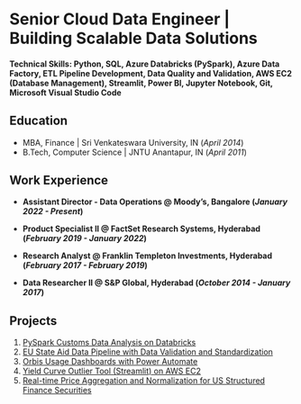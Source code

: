 # Senior Cloud Data Engineer | Building Scalable Data Solutions


#### Technical Skills: Python, SQL, Azure Databricks (PySpark), Azure Data Factory, ETL Pipeline Development, Data Quality and Validation, AWS EC2 (Database Management), Streamlit, Power BI, Jupyter Notebook, Git, Microsoft Visual Studio Code

## Education

- MBA, Finance | Sri Venkateswara University, IN (_April 2014_)
- B.Tech, Computer Science | JNTU Anantapur, IN (_April 2011_)

## Work Experience
- **Assistant Director - Data Operations @ Moody’s, Bangalore (_January 2022 - Present_)**

- **Product Specialist II @ FactSet Research Systems, Hyderabad (_February 2019 - January 2022_)**

- **Research Analyst @ Franklin Templeton Investments, Hyderabad (_February 2017 - February 2019_)**

- **Data Researcher II @ S&P Global, Hyderabad (_October 2014 - January 2017_)**

## Projects
1. [PySpark Customs Data Analysis on Databricks](https://kamalakarpeta.github.io/databricks-pyspark-customs-analysis/)
2. [EU State Aid Data Pipeline with Data Validation and Standardization](https://kamalakarpeta.github.io/eu-state-aid-orbis-pipeline-validation/)
3. [Orbis Usage Dashboards with Power Automate](https://kamalakarpeta.github.io/orbis-usage-powerbi-powerautomate/)
4. [Yield Curve Outlier Tool (Streamlit) on AWS EC2](https://kamalakarpeta.github.io/yield-curve-outlier-streamlit-aws/)
5. [Real-time Price Aggregation and Normalization for US Structured Finance Securities](https://kamalakarpeta.github.io/Real-time-price-aggregation-and-normalization-for-us-structured-finance-securities/)

